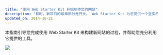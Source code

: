 ```yaml
---
title: "使用 Web Starter Kit 开始制作您的网站"
description: "有时，新项目的最难部分是开头。 Web Starter Kit 为您提供一个坚实的基础，提供一系列工具来帮助您 完成开发过程。"
updated_on: 2014-10-21
---
```


<p class="intro">
  本指南引导您完成使用 Web Starter Kit 来构建新网站的过程，并帮助您充分利用它提供的工具。
</p>

<img src="images/wsk-on-pixel-n5.png">


